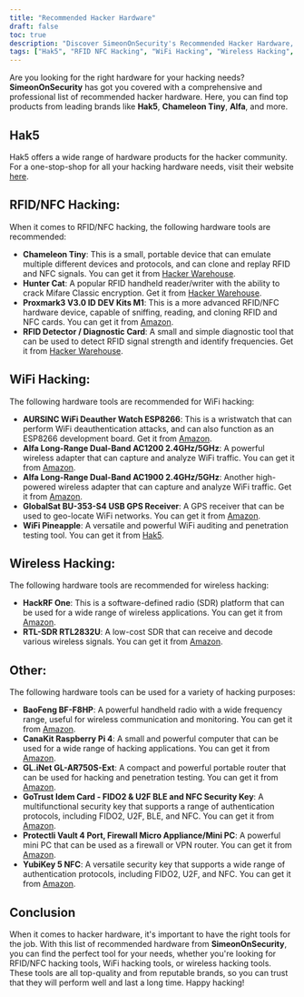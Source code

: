 ```yaml
---
title: "Recommended Hacker Hardware"
draft: false
toc: true
description: "Discover SimeonOnSecurity's Recommended Hacker Hardware, including tools for RFID, NFC, WiFi hacking, wireless hacking, and more. Shop top products from brands like Hak5, Chameleon Tiny, Alfa, and more. Find the perfect tool for your needs with SimeonOnSecurity's comprehensive and professional recommendations."
tags: ["Hak5", "RFID NFC Hacking", "WiFi Hacking", "Wireless Hacking", "Other", "Recommendations", "Chameleon Tiny", "Hunter Cat", "Proxmark3", "RFID Detector", "WiFi Deauther Watch", "Alfa Long-Range Dual-Band", "GlobalSat BU-353-S4", "WiFi Pineapple", "HackRF One", "RTL-SDR RTL2832U", "BaoFeng BF-F8HP", "CanaKit Raspberry Pi 4", "GL.iNet GL-AR750S-Ext", "GoTrust Idem Card", "Protectli Vault", "YubiKey 5 NFC", "FIDO2", "U2F BLE", "NFC Security Key"]
---
```


Are you looking for the right hardware for your hacking needs? **SimeonOnSecurity** has got you covered with a comprehensive and professional list of recommended hacker hardware. Here, you can find top products from leading brands like **Hak5**, **Chameleon Tiny**, **Alfa**, and more.

## Hak5 
Hak5 offers a wide range of hardware products for the hacker community. For a one-stop-shop for all your hacking hardware needs, visit their website [here](https://shop.hak5.org/).

## RFID/NFC Hacking:
When it comes to RFID/NFC hacking, the following hardware tools are recommended:
- **Chameleon Tiny**: This is a small, portable device that can emulate multiple different devices and protocols, and can clone and replay RFID and NFC signals. You can get it from [Hacker Warehouse](https://hackerwarehouse.com/product/chameleon-tiny/).
- **Hunter Cat**: A popular RFID handheld reader/writer with the ability to crack Mifare Classic encryption. Get it from [Hacker Warehouse](https://hackerwarehouse.com/product/hunter-cat/).
- **Proxmark3 V3.0 ID DEV Kits M1**: This is a more advanced RFID/NFC hardware device, capable of sniffing, reading, and cloning RFID and NFC cards. You can get it from [Amazon](https://amzn.to/3g83cFx).
- **RFID Detector / Diagnostic Card**: A small and simple diagnostic tool that can be used to detect RFID signal strength and identify frequencies. Get it from [Hacker Warehouse](https://hackerwarehouse.com/product/rfid-detector-diagnostic-card/).

## WiFi Hacking:
The following hardware tools are recommended for WiFi hacking:
- **AURSINC WiFi Deauther Watch ESP8266**: This is a wristwatch that can perform WiFi deauthentication attacks, and can also function as an ESP8266 development board. Get it from [Amazon](https://amzn.to/2P0W3uX).
- **Alfa Long-Range Dual-Band AC1200 2.4GHz/5GHz**: A powerful wireless adapter that can capture and analyze WiFi traffic. You can get it from [Amazon](https://amzn.to/330FAPG).
- **Alfa Long-Range Dual-Band AC1900 2.4GHz/5GHz**: Another high-powered wireless adapter that can capture and analyze WiFi traffic. Get it from [Amazon](https://amzn.to/39xzZlh).
- **GlobalSat BU-353-S4 USB GPS Receiver**: A GPS receiver that can be used to geo-locate WiFi networks. You can get it from [Amazon](https://amzn.to/3fcHWxq).
- **WiFi Pineapple**: A versatile and powerful WiFi auditing and penetration testing tool. You can get it from [Hak5](https://shop.hak5.org/products/wifi-pineapple).

## Wireless Hacking:
The following hardware tools are recommended for wireless hacking:
- **HackRF One**: This is a software-defined radio (SDR) platform that can be used for a wide range of wireless applications. You can get it from [Amazon](https://amzn.to/2OXVj9Q).
- **RTL-SDR RTL2832U**: A low-cost SDR that can receive and decode various wireless signals. You can get it from [Amazon](https://amzn.to/302Egd9).

## Other:
The following hardware tools can be used for a variety of hacking purposes:
- **BaoFeng BF-F8HP**: A powerful handheld radio with a wide frequency range, useful for wireless communication and monitoring. You can get it from [Amazon](https://amzn.to/39vChkK).
- **CanaKit Raspberry Pi 4**: A small and powerful computer that can be used for a wide range of hacking applications. You can get it from [Amazon](https://amzn.to/2EqDyOx).
- **GL.iNet GL-AR750S-Ext**: A compact and powerful portable router that can be used for hacking and penetration testing. You can get it from [Amazon](https://amzn.to/3g5PTFV).
- **GoTrust Idem Card - FIDO2 & U2F BLE and NFC Security Key**: A multifunctional security key that supports a range of authentication protocols, including FIDO2, U2F, BLE, and NFC. You can get it from [Amazon](https://amzn.to/30RFE1x).
- **Protectli Vault 4 Port, Firewall Micro Appliance/Mini PC**: A powerful mini PC that can be used as a firewall or VPN router. You can get it from [Amazon](https://amzn.to/2X1S2KZ).
- **YubiKey 5 NFC**: A versatile security key that supports a wide range of authentication protocols, including FIDO2, U2F, and NFC. You can get it from [Amazon](https://amzn.to/2OXAxHw).

## Conclusion
When it comes to hacker hardware, it's important to have the right tools for the job. With this list of recommended hardware from **SimeonOnSecurity**, you can find the perfect tool for your needs, whether you're looking for RFID/NFC hacking tools, WiFi hacking tools, or wireless hacking tools. These tools are all top-quality and from reputable brands, so you can trust that they will perform well and last a long time. Happy hacking!


